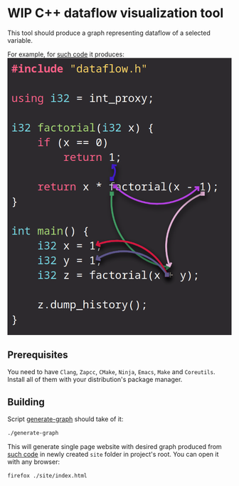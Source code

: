# WIP C++ dataflow visualization tool

This tool should produce a graph representing dataflow of a selected variable.

For example, for [such code](dataflow-track/src/main.cpp) it produces:
![](imgs/graph-example.png)

## Prerequisites

You need to have `Clang`, `Zapcc`, `CMake`, `Ninja`, `Emacs`, `Make` and `Coreutils`. Install all of them with your distribution's package manager.

## Building

Script [generate-graph](generate-graph) should take of it:
```sh
./generate-graph
```

This will generate single page website with desired graph produced from [such code](dataflow-track/src/main.cpp) in newly created `site` folder in project's root. You can open it with any browser:
```sh
firefox ./site/index.html
```
